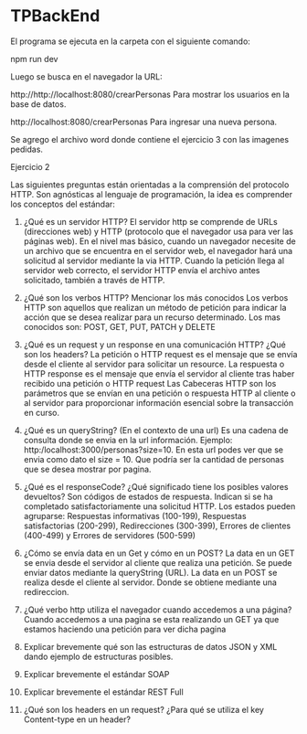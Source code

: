 # TPBackEnd

El programa se ejecuta en la carpeta con el siguiente comando:

npm run dev

Luego se busca en el navegador la URL: 

http://http://localhost:8080/crearPersonas Para mostrar los usuarios en la base de datos.

http://localhost:8080/crearPersonas Para ingresar una nueva persona.

Se agrego el archivo word donde contiene el ejercicio 3 con las imagenes pedidas.

Ejercicio 2

Las siguientes preguntas están orientadas a la comprensión del protocolo HTTP. Son agnósticas al lenguaje de programación, la idea es comprender los conceptos del estándar:
1.	¿Qué es un servidor HTTP? 
El servidor http se comprende de URLs (direcciones web) y HTTP (protocolo que el navegador usa para ver las páginas web).
En el nivel mas básico, cuando un navegador necesite de un archivo que se encuentra en el servidor web, el navegador hará una solicitud al servidor mediante la via HTTP. Cuando la petición llega al servidor web correcto, el servidor HTTP envía el archivo antes solicitado, también a través de HTTP.

2.	¿Qué son los verbos HTTP? Mencionar los más conocidos
Los verbos HTTP son aquellos que realizan un método de petición para indicar la acción que se desea realizar para un recurso determinado. Los mas conocidos son: POST, GET, PUT, PATCH y DELETE 

3.	¿Qué es un request y un response en una comunicación HTTP? ¿Qué son los headers? 
La petición o HTTP request es el mensaje que se envía desde el cliente al servidor para solicitar un resource.
La respuesta o HTTP response es el mensaje que envía el servidor al cliente tras haber recibido una petición o HTTP request
Las Cabeceras HTTP son los parámetros que se envían en una petición o respuesta HTTP al cliente o al servidor para proporcionar información esencial sobre la transacción en curso.

4.	¿Qué es un queryString? (En el contexto de una url)
Es una cadena de consulta donde se envia en la url información.
Ejemplo: http:/localhost:3000/personas?size=10. En esta url podes ver que se envia como dato el size = 10. Que podría ser la cantidad de personas que se desea mostrar por pagina.

5.	¿Qué es el responseCode? ¿Qué significado tiene los posibles valores devueltos?
Son códigos de estados de respuesta. Indican si se ha completado satisfactoriamente una solicitud HTTP. Los estados pueden agruparse:
Respuestas informativas (100-199),
Respuestas satisfactorias (200-299),
Redirecciones (300-399),
Errores de clientes (400-499) y
Errores de servidores (500-599)

6.	¿Cómo se envía data en un Get y cómo en un POST? 
La data en un GET  se envia desde el servidor al cliente que realiza una petición. Se puede enviar datos mediante la queryString (URL).
La data en un POST se realiza desde el cliente al servidor. Donde se obtiene mediante una redireccion.

7.	¿Qué verbo http utiliza el navegador cuando accedemos a una página?
Cuando accedemos a una pagina se esta realizando un GET ya que estamos haciendo una petición para ver dicha pagina

8.	Explicar brevemente qué son las estructuras de datos JSON y XML dando ejemplo de estructuras posibles.
9.  Explicar brevemente el estándar SOAP
11.	Explicar brevemente el estándar REST Full
12.	¿Qué son los headers en un request? ¿Para qué se utiliza el key Content-type en un header?
